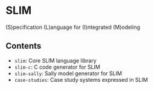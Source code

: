 SLIM
====

(S)pecification (L)anguage for (I)ntegrated (M)odeling

Contents
--------

* `slim`: Core SLIM language library
* `slim-c`: C code generator for SLIM
* `slim-sally`: Sally model generator for SLIM
* `case-studies`: Case study systems expressed in SLIM

